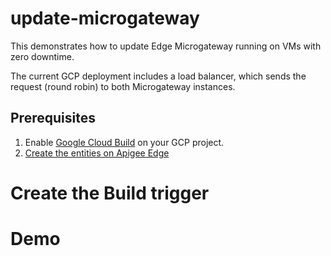 # update-microgateway
This demonstrates how to update Edge Microgateway running on VMs with zero downtime.  

The current GCP deployment includes a load balancer, which sends the request (round robin) to both Microgateway instances.


## Prerequisites
1. Enable [Google Cloud Build](https://cloud.google.com/cloud-build/) on your GCP project.
2. [Create the entities on Apigee Edge](https://docs.apigee.com/api-platform/microgateway/2.5.x/setting-and-configuring-edge-microgateway#part2createentitiesonapigeeedge)


# Create the Build trigger


# Demo
